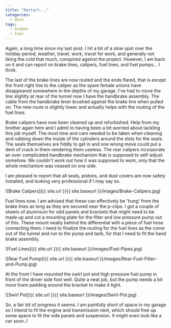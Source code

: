 ```yaml
---
title: "Restart..."
categories:
  - Zero
tags:
  - brakes
  - fuel
---
```


Again, a long time since my last post. I hit a bit of a slow spot over the holiday period, weather, travel, work, travel for work, and generally not liking the cold that much, conspired against the project. However, I am back on it and can report on brake lines, calipers, fuel lines, and fuel pumps... I think.

The last of the brake lines are now routed and the ends flared, that is except the front right line to the caliper as the spare female unions have disappeared somewhere in the depths of my garage. I've had to move the line slightly at rear of the tunnel now I have the handbrake assembly. The cable from the handbrake lever brushed against the brake line when pulled on. The new route is slightly lower and actually helps with the routing of the fuel lines.

Brake calipers have now been cleaned up and refurbished. Help from my brother again here and I admit to having been a bit worried about tackling this job myself. The most time and care needed to be taken when cleaning and rubbing down the inside of the cylinders around the slots for the seals. The seals themselves are fiddly to get in and one wrong move could put a dent of crack in them rendering them useless. The rear calipers incorporate an over complicated handbrake mechanism that is supposed to self-adjust somehow. We couldn't work out how it was supposed to work, only that the whole mechanism was ceased on one side.

I am pleased to report that all seals, pistons, and dust covers are now safely installed, and looking very professional if I may say so.

![Brake Calipers]({{ site.url }}{{ site.baseurl }}/images/Brake-Calipers.jpg)

Fuel lines now. I am advised that these can effectively be 'hung' from the brake lines as long as they are secured near the p-clips. I got a couple of sheets of aluminium for odd panels and brackets that might need to be made up and cut a mounting plate for the filter and low pressure pump out of this. These mount neatly behind the differential with a piece of fuel hose connecting them. I need to finalize the routing for the fuel lines as the come out of the tunnel and run to the pump and tank, for that I need to fit the hand brake assembly.

![Fuel Lines]({{ site.url }}{{ site.baseurl }}/images/Fuel-Pipes.jpg)

![Rear Fuel Pump]({{ site.url }}{{ site.baseurl }}/images/Rear-Fuel-Filter-and-Pump.jpg)

At the front I have mounted the swirl pot and high pressure fuel pump in front of the driver side foot well. Quite a neat job, but the pump needs a bit more foam padding around the bracket to make it tight.

![Swirl Pot]({{ site.url }}{{ site.baseurl }}/images/Swirl-Pot.jpg)

So, a fair bit of progress it seems. I am painfully short of space in my garage so I intend to fit the engine and transmission next, which should free up some space to fit the side panels and suspension. It might even look like a car soon..!
